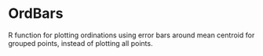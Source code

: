 OrdBars
=======

R function for plotting ordinations using error bars around mean centroid for grouped points, instead of plotting all points. 

